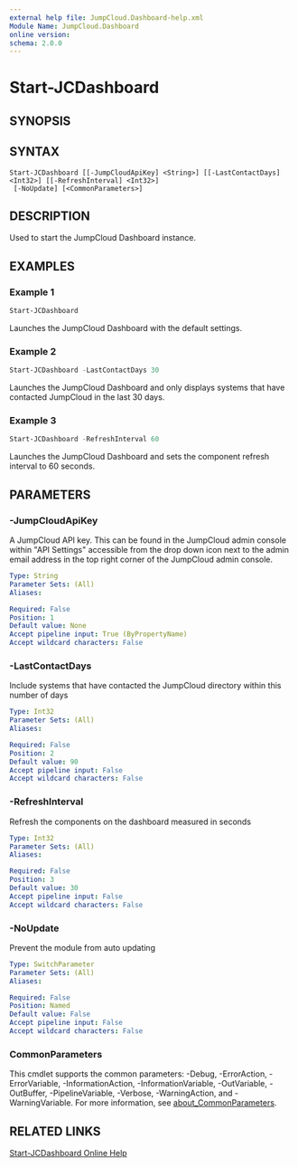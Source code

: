 ```yaml
---
external help file: JumpCloud.Dashboard-help.xml
Module Name: JumpCloud.Dashboard
online version:
schema: 2.0.0
---
```


# Start-JCDashboard

## SYNOPSIS

## SYNTAX

```
Start-JCDashboard [[-JumpCloudApiKey] <String>] [[-LastContactDays] <Int32>] [[-RefreshInterval] <Int32>]
 [-NoUpdate] [<CommonParameters>]
```

## DESCRIPTION
Used to start the JumpCloud Dashboard instance.

## EXAMPLES

### Example 1
```powershell
Start-JCDashboard
```
Launches the JumpCloud Dashboard with the default settings.

### Example 2
```powershell
Start-JCDashboard -LastContactDays 30
```

Launches the JumpCloud Dashboard and only displays systems that have contacted JumpCloud in the last 30 days.

### Example 3
```powershell
Start-JCDashboard -RefreshInterval 60
```

Launches the JumpCloud Dashboard and sets the component refresh interval to 60 seconds.

## PARAMETERS

### -JumpCloudApiKey
A JumpCloud API key. This can be found in the JumpCloud admin console within "API Settings" accessible from the drop down icon next to the admin email address in the top right corner of the JumpCloud admin console.

```yaml
Type: String
Parameter Sets: (All)
Aliases:

Required: False
Position: 1
Default value: None
Accept pipeline input: True (ByPropertyName)
Accept wildcard characters: False
```

### -LastContactDays
Include systems that have contacted the JumpCloud directory within this number of days

```yaml
Type: Int32
Parameter Sets: (All)
Aliases:

Required: False
Position: 2
Default value: 90
Accept pipeline input: False
Accept wildcard characters: False
```

### -RefreshInterval
Refresh the components on the dashboard measured in seconds

```yaml
Type: Int32
Parameter Sets: (All)
Aliases:

Required: False
Position: 3
Default value: 30
Accept pipeline input: False
Accept wildcard characters: False
```

### -NoUpdate
Prevent the module from auto updating

```yaml
Type: SwitchParameter
Parameter Sets: (All)
Aliases:

Required: False
Position: Named
Default value: False
Accept pipeline input: False
Accept wildcard characters: False
```

### CommonParameters

This cmdlet supports the common parameters: -Debug, -ErrorAction, -ErrorVariable, -InformationAction, -InformationVariable, -OutVariable, -OutBuffer, -PipelineVariable, -Verbose, -WarningAction, and -WarningVariable. For more information, see [about_CommonParameters](http://go.microsoft.com/fwlink/?LinkID=113216).

## RELATED LINKS

[Start-JCDashboard Online Help](https://github.com/TheJumpCloud/support/wiki/Start-JCDashboard)